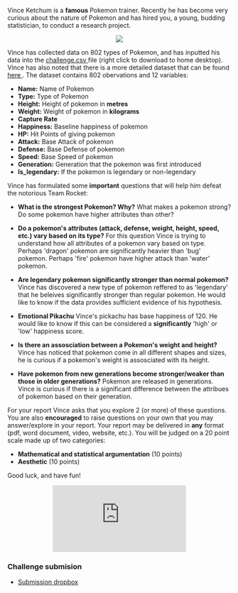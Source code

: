 Vince Ketchum is a **famous** Pokemon trainer. Recently he has become very curious about the nature of Pokemon and has hired you, a young, budding statistician, to conduct a research project. 

<p align="center"> <img class="prof" src="https://merrickmath.github.io/MerrickMath.github.io-PokemonChallenge/trainer.png">   </p>

Vince has collected data on 802 types of Pokemon, and has inputted his data into the <a href="https://merrickmath.github.io/MerrickMath.github.io-PokemonChallenge/challenge.csv"> challenge.csv </a> file (right click to download to home desktop). Vince has also noted that there is a more detailed dataset that can be found <a href="https://www.kaggle.com/rounakbanik/pokemon"> here </a>. The dataset contains 802 obervations and 12 variables:
* **Name:** Name of Pokemon 
* **Type:** Type of Pokemon 
* **Height:** Height of pokemon in **metres**
* **Weight:** Weight of pokemon in **kilograms**
* **Capture Rate** 
* **Happiness:** Baseline happiness of pokemon
* **HP:** Hit Points of giving pokemon
* **Attack:** Base Attack of pokemon 
* **Defense:** Base Defense of pokemon 
* **Speed:** Base Speed of pokemon 
* **Generation:** Generation that the pokemon was first introduced
* **Is_legendary:** If the pokemon is legendary or non-legendary 


Vince has formulated some **important** questions that will help him defeat the notorious Team Rocket:
* **What is the strongest Pokemon? Why?** 
What makes a pokemon strong? Do some pokemon have higher attributes than other? 

* **Do a pokemon's attributes (attack, defense, weight, height, speed, etc.) vary based on its type?** 
For this question Vince is trying to understand how all attributes of a pokemon vary based on type. Perhaps 'dragon' pokemon are significantly heavier than 'bug' pokemon. Perhaps 'fire' pokemon have higher attack than 'water' pokemon. 

* **Are legendary pokemon significantly stronger than normal pokemon?** 
Vince has discovered a new type of pokemon reffered to as 'legendary' that he beleives significantly stronger than regular pokemon. He would like to know if the data provides sufficient evidence of his hypothesis. 

* **Emotional Pikachu** 
Vince's pickachu has base happiness of 120. He would like to know if this can be considered a **significantly** 'high' or 'low' happiness score. 

* **Is there an assosciation between a Pokemon's weight and height?** 
Vince has noticed that pokemon come in all different shapes and sizes, he is curious if a pokemon's weight is assosciated with its height.

* **Have pokemon from new generations become stronger/weaker than those in older generations?**
Pokemon are released in generations. Vince is curious if there is a significant difference between the attribues of pokemon based on their generation. 

For your report Vince asks that you explore 2 (or more) of these questions. You are also **encouraged** to raise questions on your own that you may answer/explore in your report. Your report may be delivered in **any** format (pdf, word document, video, website, etc.). You will be judged on a 20 point scale made up of two categories:
* **Mathematical and statistical argumentation** (10 points)
* **Aesthetic** (10 points)

Good luck, and have fun!

<p align="center"> 
  <iframe src="https://www.youtube.com/embed/6xKWiCMKKJg" frameborder="0" allow="accelerometer; autoplay; encrypted-media; gyroscope; picture-in-picture" allowfullscreen class="frame"></iframe> </p>

### Challenge submision
* <a href="https://docs.google.com/forms/d/e/1FAIpQLSegZq72ZhhtqqjQ7-P_QqFw-IQWCdHQiQNFpKKlrMBqbSFJBQ/viewform?usp=sf_link"> Submission dropbox </a> 

